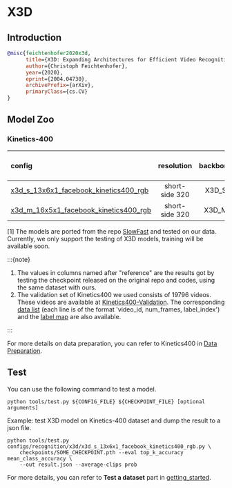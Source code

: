# X3D

## Introduction

<!-- [ALGORITHM] -->

```BibTeX
@misc{feichtenhofer2020x3d,
      title={X3D: Expanding Architectures for Efficient Video Recognition},
      author={Christoph Feichtenhofer},
      year={2020},
      eprint={2004.04730},
      archivePrefix={arXiv},
      primaryClass={cs.CV}
}
```

## Model Zoo

### Kinetics-400

|config | resolution | backbone | top1 10-view | top1 30-view | reference top1 10-view | reference top1 30-view | ckpt |
|:--|:--:|:--:|:--:|:--:|:--:|:--:|:--:|
|[x3d_s_13x6x1_facebook_kinetics400_rgb](/configs/recognition/x3d/x3d_s_13x6x1_facebook_kinetics400_rgb.py)|short-side 320| X3D_S | 72.7 | 73.2 | 73.1 [[SlowFast](https://github.com/facebookresearch/SlowFast/blob/master/MODEL_ZOO.md)] | 73.5 [[SlowFast](https://github.com/facebookresearch/SlowFast/blob/master/MODEL_ZOO.md)] | [ckpt](https://download.openmmlab.com/mmaction/recognition/x3d/facebook/x3d_s_facebook_13x6x1_kinetics400_rgb_20201027-623825a0.pth)[1] |
|[x3d_m_16x5x1_facebook_kinetics400_rgb](/configs/recognition/x3d/x3d_m_16x5x1_facebook_kinetics400_rgb.py)|short-side 320| X3D_M | 75.0 | 75.6 | 75.1 [[SlowFast](https://github.com/facebookresearch/SlowFast/blob/master/MODEL_ZOO.md)] | 76.2 [[SlowFast](https://github.com/facebookresearch/SlowFast/blob/master/MODEL_ZOO.md)] | [ckpt](https://download.openmmlab.com/mmaction/recognition/x3d/facebook/x3d_m_facebook_16x5x1_kinetics400_rgb_20201027-3f42382a.pth)[1] |

[1] The models are ported from the repo [SlowFast](https://github.com/facebookresearch/SlowFast/) and tested on our data. Currently, we only support the testing of X3D models, training will be available soon.

:::{note}

1. The values in columns named after "reference" are the results got by testing the checkpoint released on the original repo and codes, using the same dataset with ours.
2. The validation set of Kinetics400 we used consists of 19796 videos. These videos are available at [Kinetics400-Validation](https://mycuhk-my.sharepoint.com/:u:/g/personal/1155136485_link_cuhk_edu_hk/EbXw2WX94J1Hunyt3MWNDJUBz-nHvQYhO9pvKqm6g39PMA?e=a9QldB). The corresponding [data list](https://download.openmmlab.com/mmaction/dataset/k400_val/kinetics_val_list.txt) (each line is of the format 'video_id, num_frames, label_index') and the [label map](https://download.openmmlab.com/mmaction/dataset/k400_val/kinetics_class2ind.txt) are also available.

:::

For more details on data preparation, you can refer to Kinetics400 in [Data Preparation](/docs/data_preparation.md).

## Test

You can use the following command to test a model.

```shell
python tools/test.py ${CONFIG_FILE} ${CHECKPOINT_FILE} [optional arguments]
```

Example: test X3D model on Kinetics-400 dataset and dump the result to a json file.

```shell
python tools/test.py configs/recognition/x3d/x3d_s_13x6x1_facebook_kinetics400_rgb.py \
    checkpoints/SOME_CHECKPOINT.pth --eval top_k_accuracy mean_class_accuracy \
    --out result.json --average-clips prob
```

For more details, you can refer to **Test a dataset** part in [getting_started](/docs/getting_started.md#test-a-dataset).
